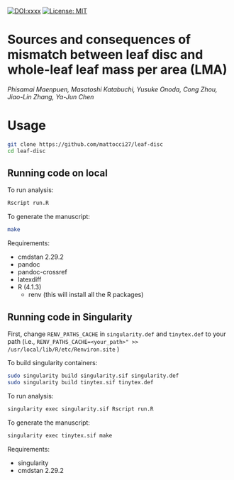 [![DOI:xxxx](https://zenodo.org/badge/DOI/xxx/xxx.svg)](https://doi.org/10.1111/xxx)
[![License: MIT](https://img.shields.io/badge/License-MIT-yellow.svg)](https://opensource.org/licenses/MIT)


# Sources and consequences of mismatch between leaf disc and whole-leaf leaf mass per area (LMA)

*Phisamai Maenpuen,
Masatoshi Katabuchi,
Yusuke Onoda,
Cong Zhou,
Jiao-Lin Zhang,
Ya-Jun Chen*

# Usage

```bash
git clone https://github.com/mattocci27/leaf-disc
cd leaf-disc
```

## Running code on local

To run analysis:

```bash
Rscript run.R
```

To generate the manuscript:

```bash
make
```

Requirements:

- cmdstan 2.29.2
- pandoc
- pandoc-crossref
- latexdiff
- R (4.1.3)
	- renv (this will install all the R packages)

## Running code in Singularity

First, change `RENV_PATHS_CACHE` in `singularity.def` and `tinytex.def` to your path (i.e.,
`
RENV_PATHS_CACHE=<your_path>" >> /usr/local/lib/R/etc/Renviron.site
`
)

To build singularity containers:

```bash
sudo singularity build singularity.sif singularity.def
sudo singularity build tinytex.sif tinytex.def
```

To run analysis:

```bash
singularity exec singularity.sif Rscript run.R
```

To generate the manuscript:

```bash
singularity exec tinytex.sif make
```

Requirements:

- singularity
- cmdstan 2.29.2
